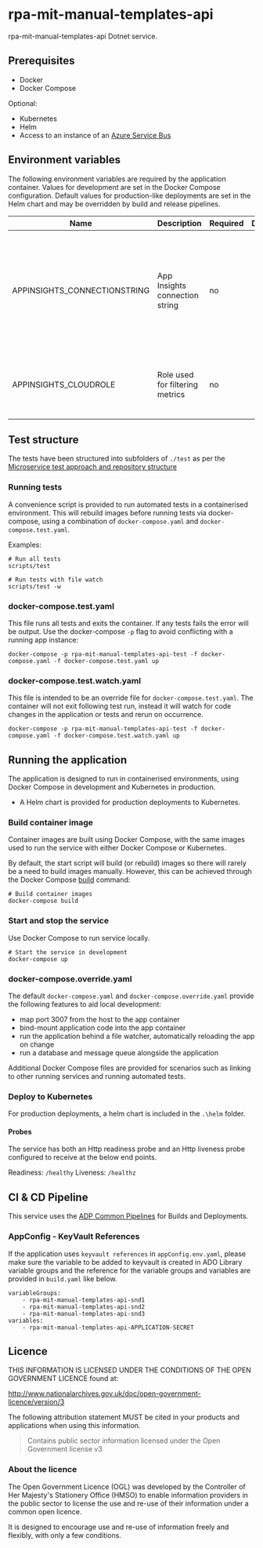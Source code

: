# rpa-mit-manual-templates-api

rpa-mit-manual-templates-api Dotnet service.

## Prerequisites

- Docker
- Docker Compose

Optional:

- Kubernetes
- Helm
- Access to an instance of an [Azure Service Bus](https://docs.microsoft.com/en-us/azure/service-bus-messaging/)

## Environment variables

The following environment variables are required by the application container. Values for development are set in the Docker Compose configuration. Default values for production-like deployments are set in the Helm chart and may be overridden by build and release pipelines.

| Name                         | Description                     | Required | Default | Valid | Notes                                                                                                                             |
| ---------------------------- | ------------------------------- | -------- | ------- | ----- | --------------------------------------------------------------------------------------------------------------------------------- |
| APPINSIGHTS_CONNECTIONSTRING | App Insights connection string  | no       |         |       | will log to Azure Application Insights if set in local development. During deployment to AKS it is automatically set by platform. |
| APPINSIGHTS_CLOUDROLE        | Role used for filtering metrics | no       |         |       | Set to `rpa-mit-manual-templates-api-local` in docker compose files                                                                |

## Test structure

The tests have been structured into subfolders of `./test` as per the [Microservice test approach and repository structure](https://eaflood.atlassian.net/wiki/spaces/FPS/pages/1845396477/Microservice+test+approach+and+repository+structure)

### Running tests

A convenience script is provided to run automated tests in a containerised environment. This will rebuild images before running tests via docker-compose, using a combination of `docker-compose.yaml` and `docker-compose.test.yaml`.

Examples:

```
# Run all tests
scripts/test

# Run tests with file watch
scripts/test -w
```

### docker-compose.test.yaml

This file runs all tests and exits the container. If any tests fails the error will be output. Use the docker-compose `-p` flag to avoid conflicting with a running app instance:

`docker-compose -p rpa-mit-manual-templates-api-test -f docker-compose.yaml -f docker-compose.test.yaml up`

### docker-compose.test.watch.yaml

This file is intended to be an override file for `docker-compose.test.yaml`. The container will not exit following test run, instead it will watch for code changes in the application or tests and rerun on occurrence.

`docker-compose -p rpa-mit-manual-templates-api-test -f docker-compose.yaml -f docker-compose.test.watch.yaml up`

## Running the application

The application is designed to run in containerised environments, using Docker Compose in development and Kubernetes in production.

- A Helm chart is provided for production deployments to Kubernetes.

### Build container image

Container images are built using Docker Compose, with the same images used to run the service with either Docker Compose or Kubernetes.

By default, the start script will build (or rebuild) images so there will rarely be a need to build images manually. However, this can be achieved through the Docker Compose [build](https://docs.docker.com/compose/reference/build/) command:

```
# Build container images
docker-compose build
```

### Start and stop the service

Use Docker Compose to run service locally.

```
# Start the service in development
docker-compose up
```

### docker-compose.override.yaml

The default `docker-compose.yaml` and `docker-compose.override.yaml` provide the following features to aid local development:

- map port 3007 from the host to the app container
- bind-mount application code into the app container
- run the application behind a file watcher, automatically reloading the app on change
- run a database and message queue alongside the application

Additional Docker Compose files are provided for scenarios such as linking to other running services and running automated tests.

### Deploy to Kubernetes

For production deployments, a helm chart is included in the `.\helm` folder.

#### Probes

The service has both an Http readiness probe and an Http liveness probe configured to receive at the below end points.

Readiness: `/healthy`
Liveness: `/healthz`

## CI & CD Pipeline

This service uses the [ADP Common Pipelines](https://github.com/DEFRA/adp-pipeline-common) for Builds and Deployments.

### AppConfig - KeyVault References

If the application uses `keyvault references` in `appConfig.env.yaml`, please make sure the variable to be added to keyvault is created in ADO Library variable groups and the reference for the variable groups and variables are provided in `build.yaml` like below.

```
variableGroups:
    - rpa-mit-manual-templates-api-snd1
    - rpa-mit-manual-templates-api-snd2
    - rpa-mit-manual-templates-api-snd3
variables:
    - rpa-mit-manual-templates-api-APPLICATION-SECRET
```

## Licence

THIS INFORMATION IS LICENSED UNDER THE CONDITIONS OF THE OPEN GOVERNMENT LICENCE found at:

<http://www.nationalarchives.gov.uk/doc/open-government-licence/version/3>

The following attribution statement MUST be cited in your products and applications when using this information.

> Contains public sector information licensed under the Open Government license v3

### About the licence

The Open Government Licence (OGL) was developed by the Controller of Her Majesty's Stationery Office (HMSO) to enable information providers in the public sector to license the use and re-use of their information under a common open licence.

It is designed to encourage use and re-use of information freely and flexibly, with only a few conditions.

